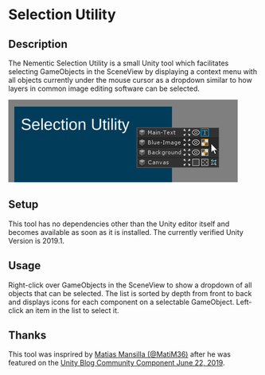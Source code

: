 # Selection Utility

## Description
The Nementic Selection Utility is a small Unity tool which facilitates selecting GameObjects in the SceneView by displaying a context menu with all objects currently under the mouse cursor as a dropdown similar to how layers in common image editing software can be selected.

![Preview: Selection Utility in the SceneView](Documentation~/Preview.png)

## Setup
This tool has no dependencies other than the Unity editor itself and becomes available as soon as it is installed. The currently verified Unity Version is 2019.1.

## Usage
Right-click over GameObjects in the SceneView to show a dropdown of all objects that can be selected. The list is sorted by depth from front to back and displays icons for each component on a selectable GameObject. Left-click an item in the list to select it.

## Thanks
This tool was insprired by [Matias Mansilla (@MatiM36)](https://twitter.com/MatiM36/status/1132014379417964544) after he was featured on the [Unity Blog Community Component June 22, 2019](https://blogs.unity3d.com/2019/06/22/community-component-audio-design-pixel-games-custom-tools-and-best-of-made-with-unity-on-youtube/).
